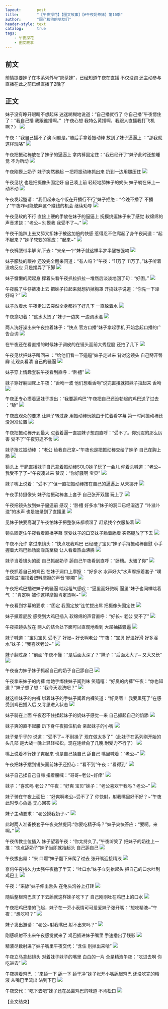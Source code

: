 ```yaml
---
layout:       post
title:        "【午夜探花】【图文故事】【#午夜奶茶妹】第10季"
author:       "国产和他的朋友们"
header-style: text
catalog:      true
tags:
    - 午夜探花
    - 图文故事
---
```


## 前文

前情提要妹子在本系列外号“奶茶妹”，已经知道午夜在直播 不仅没跑 还主动参与直播在此之前已经直播了2晚了

## 正文

妹子没有睁开眼睛不想起床 迷迷糊糊地说道：“自己播就行了 你自己播”午夜愣住了：“我自己播 我跟谁播啊。”（午夜心想 我特么黄播啊，我跟人直播我打飞机啊？）
![](https://tju.7pzzv.us/tupian/forum/202504/19/234606jh11sh7gvgs7gv4i.gif)

午夜：“我自己播不了诶 问题是。”随后手拿着振动棒 放到了妹子逼逼上 ：“那我就这样玩咯”
![](https://tju.7pzzv.us/tupian/forum/202504/19/234622smg0bny6646yp6nf.gif)

午夜把振动棒放在了妹子的逼逼上 拿内裤固定住：“我已经开了”妹子此时还想睡觉 不为所动
![](https://tju.7pzzv.us/tupian/forum/202504/19/234642h2m39880hxz0383j.gif)

午夜刚摸上奶子 妹子突然暴起 一把将振动棒抓出来 扔到一边用腿压住
![](https://tju.7pzzv.us/tupian/forum/202504/19/234714rm967m2ap6m4s67p.gif)

午夜见状 也是把摄像头固定好 自己凑上前 轻轻地舔妹子的奶头 妹子躺在床上一动不动
![](https://tju.7pzzv.us/tupian/forum/202504/19/234730sndizrnhikvxehek.gif)

午夜发起邀请：“我们起来吃个饭在开播行不行”妹子拒绝：“今晚不播了 不播了”午夜咋可能放弃这个赚钱的机会 继续劝导
![](https://tju.7pzzv.us/tupian/forum/202504/19/234749bmxjygzts81m4k88.gif)

午夜见软的不行 直接上硬的手放在妹子的逼逼上 抚摸挑逗妹子来了感觉 软绵绵的声音求饶：“老公~ 别摸我 我受不了~。”
![](https://tju.7pzzv.us/tupian/forum/202504/19/234806bpzs5sl2ucsa0ulm.gif)

午夜干脆趴上去又舔又扣妹子被这加倍的快感 惹得忍不住爬起了身午夜问道：“起不起来？”妹子软软的答应：“起来~”
![](https://tju.7pzzv.us/tupian/forum/202504/19/234834sgvdjv8lsdfllpk8.gif)

午夜裤腰带半解 趴下去：“来亲一个”妹子就这样半梦半醒被强吻
![](https://tju.7pzzv.us/tupian/forum/202504/19/234857mooyygckpjhtyt6f.gif)

妹子朦胧的眼神 还没完全醒来问道：“有人吗？”午夜：“11万了 11万了。”妹子听着没啥反应 只是摆弄了下脚
![](https://tju.7pzzv.us/tupian/forum/202504/19/234927alidvguenohshnwn.gif)

 妹子慵懒的爬起身 撑着头看午夜扒拉扒拉一堆然后淡淡地回了句：“好困。”
![](https://tju.7pzzv.us/tupian/forum/202504/19/234943oai6jcnsz9cisxzo.gif)

午夜脱了牛仔裤凑上去 把妹子拉起来就想扒掉胸罩 开搞妹子说道：“你先一下澡好吗？”
![](https://tju.7pzzv.us/tupian/forum/202504/19/235008eedzd2cedtzule82.gif)

妹子放着水 午夜走过去突然全身都抖了好几下 一直躲着水
![](https://tju.7pzzv.us/tupian/forum/202504/19/235026thkwzxskhkmztkk3.gif)

午夜念叨着：“这水太烫了”妹子一边笑 一边调水温
![](https://tju.7pzzv.us/tupian/forum/202504/19/235045ih0b4hha4hzaj4ab.gif)

两人洗好澡出来午夜拉着妹子：“快点 官方口播”妹子拿起手机 开始念起口播的广告台词
![](https://tju.7pzzv.us/tupian/forum/202504/19/235052vi47ez3e7m3jji8b.gif)

在午夜还在看直播的时候妹子调皮的在镜头面前大秀屁股 还拍了几下
![](https://tju.7pzzv.us/tupian/forum/202504/19/235059x0l23oktm9tx3mhn.gif)

午夜见状把妹子叫回来 ：“给他们看一下逼逼”妹子走过来 背对这镜头 自己掰开臀瓣 让观众看清 自己的骚逼
![](https://tju.7pzzv.us/tupian/forum/202504/19/235104yv221tra2vltvjaj.gif)

妹子穿上情趣套装午夜看到直呼：“卧槽”
![](https://tju.7pzzv.us/tupian/forum/202504/19/235111c3mxxlduz5xllw35.gif)

妹子穿好躺回床上午夜：“舌吻一波 他们想看舌吻”说完直接就把妹子拉起来 舌吻
![](https://tju.7pzzv.us/tupian/forum/202504/19/235120ryz1adwladw75vll.gif)

午夜正专心摸着逼妹子提出：“我要舔鸡巴”午夜把自己还没勃起的鸡巴送了过去 ：“舔”
![](https://tju.7pzzv.us/tupian/forum/202504/19/235126isdrhe5sr5vvgo8f.gif)

午夜应观众的要求 让妹子转过身 用振动棒玩她由于忙着看字幕 第一时间振动棒还没对准位置
![](https://tju.7pzzv.us/tupian/forum/202504/19/235136tay7wzxl111wkjym.gif)

午夜把振动棒开到最大 怼着着逼一直震妹子想跑直呼：“受不了。你别震的那么厉害 受不了”午夜穷追不舍
![](https://tju.7pzzv.us/tupian/forum/202504/19/235141rqgcocpfpxyxerrc.gif)

妹子抢过振动棒 ：“老公 给我自己拿~”午夜也是把振动棒交给了妹子 自己在胸上舔
![](https://tju.7pzzv.us/tupian/forum/202504/19/235151iw2f1anb21eezube.gif)

镜头上 干脆直播妹子自己拿着振动棒SOLO妹子玩了一会儿 仰着头喊道：“老公~ 我受不了了~”午夜凑过来 赞叹：“你好骚啊 宝贝”
![](https://tju.7pzzv.us/tupian/forum/202504/19/235156e1jeqdojjxdbqwop.gif)

妹子嘴上说着：“受不了”但一直把振动棒按在自己的逼逼上 从未挪开
![](https://tju.7pzzv.us/tupian/forum/202504/19/235202amrrbgx5gbeqpm8x.gif)

午夜手持摄像头 妹子给振动棒套上套子 自己张开双腿 玩上了
![](https://tju.7pzzv.us/tupian/forum/202504/19/235213a0tfj5bubrr69h7f.gif)

午夜把镜头放到妹子逼逼前 感叹：“卧槽 好多水”妹子的洞口已经湿透了 “卟滋卟滋”的水声 也是被录到了直播里
![](https://tju.7pzzv.us/tupian/forum/202504/19/235222asoqss3iaej2jjmh.gif)

见妹子快要高潮了午夜怕妹子把整张床都喷湿了 赶紧找个衣服垫着
![](https://tju.7pzzv.us/tupian/forum/202504/19/235228s347f4zkv7m4m0oz.gif)

镜头固定住午夜看着直播字幕 享受妹子的口交妹子舔着舔着 突然腿放了下去 
![](https://tju.7pzzv.us/tupian/forum/202504/19/235237soqiu2750xzktwzk.gif)

午夜不允许 拿过来镜头：“快点吃我鸡巴 已经硬了宝贝”妹子手持振动棒自慰 小手握着大鸡巴舔场面淫荡至极 让人看着热血沸腾
![](https://tju.7pzzv.us/tupian/forum/202504/19/235245k0d0z0p1cek9z5o0.gif)

妹子当着镜头的面 自己抓起奶子 舔自己午夜看到直呼：“卧槽。太骚了你”
![](https://tju.7pzzv.us/tupian/forum/202504/19/235254z01ve217izq5yi9f.gif)

午夜抓着自己的鸡巴 在妹子洞口上摩擦 ：“好多水 水声好大”水声摩擦着套子 “噗滋噗滋”混搭着塑料摩擦的声音“唰唰”
![](https://tju.7pzzv.us/tupian/forum/202504/19/235303osggf97gsrkg9yds.gif)

午夜把鸡巴插进妹子的骚逼 喘起粗气感叹：“逼里面好烫啊 逼里”妹子也同样喘着气 ：“肯定啊 被你这样摩擦肯定烫啊~”
![](https://tju.7pzzv.us/tupian/forum/202504/19/235310j913717k1tvk9ose.gif)

午夜看到字幕的要求：“固定 我固定放”连忙拔出屌 把摄像头固定住
![](https://tju.7pzzv.us/tupian/forum/202504/19/235317r3mdu3umze1lq66a.gif)

妹子撅着屁股 感受到大鸡巴插入 软绵绵的声音直呼：“好长~ 老公 受不了”
![](https://tju.7pzzv.us/tupian/forum/202504/19/235322dhwwodihsuorree5.gif)

午夜把镜头放在 两人的结合处下面可以直观地看到 大屌抽插骚逼
![](https://tju.7pzzv.us/tupian/forum/202504/19/235330kah7vusfyaacfzga.gif)

妹子喊道：“宝贝宝贝 受不了 好胀~ 好长啊老公 ”午夜：“宝贝 好湿好滑 好多淫水”妹子：“我喜欢老公~”
![](https://tju.7pzzv.us/tupian/forum/202504/19/235338a9z2gerecr77orwb.gif)

妹子翻过身：“前面”午夜不懂：“是后面太深了？”妹子：“后面太大了~ 又大又长” 
![](https://tju.7pzzv.us/tupian/forum/202504/19/235350nso5donqxtls8l8u.gif)

午夜奋力妹子妹子抓起自己的奶子自己舔自己
![](https://tju.7pzzv.us/tupian/forum/202504/19/235359fx4dutvakad7d6fw.gif)

午夜拿来妹子的内裤 给她手绑住妹子闻到味 笑嘻嘻：“好臭的内裤”午夜：“你也知道？”妹子想了想：“我今天没洗吧？”
![](https://tju.7pzzv.us/tupian/forum/202504/19/235407lb5gi318357bt1g7.gif)

就这样妹子的内裤 绑着妹子的手妹子闻着内裤笑道：“好臭啊！ 我要熏死了”在感受到鸡巴插入后 又寻思进入状态
![](https://tju.7pzzv.us/tupian/forum/202504/19/235418ulysplppbuue2alz.gif)

妹子骑在上面 午夜忍不住揉起妹子的奶妹子感觉一来 自己抓起自己的奶舔
![](https://tju.7pzzv.us/tupian/forum/202504/19/235428m949rlk3orme19wl.gif)

妹子爽的直不起腰 趴下身午夜抓住机会 亲起妹子的小嘴
![](https://tju.7pzzv.us/tupian/forum/202504/19/235436t7uotwd7by4d0de0.gif)

妹子晕乎乎的 说道：“受不了~ 不耐操了 现在做太多了”（此妹子在系列刚开始的头几部 是大战一晚上轻轻松松，现在连续肏了几晚 耐受力不行了）
![](https://tju.7pzzv.us/tupian/forum/202504/19/235445g442pzzpbzffbfv1.gif)

嘴上说着不行妹子爽起来 也是自己揉自己 舔自己 嘴里喊着：“老公~”
![](https://tju.7pzzv.us/tupian/forum/202504/19/235451rqffpsbeea5bffss.gif)

午夜把妹子摆到镜头面前妹子还担心：“看不到”午夜：“看得到”
![](https://tju.7pzzv.us/tupian/forum/202504/19/235459cmky1uapyrecq7ve.gif)

妹子自己揉自己自嗨 扭着腰喊：“哥哥~老公~好痒”
![](https://tju.7pzzv.us/tupian/forum/202504/19/235507i4llq4obddqoodlo.gif)

妹子：“喜欢吗 老公？”午夜：“好爽 宝贝”妹子：“老公喜欢干我吗？老公~”
![](https://tju.7pzzv.us/tupian/forum/202504/19/235519jgdgb31bg1hsf136.gif)

妹子骑在午夜上面扭：“好爽啊老公~受不了了 你快射，射我嘴里好不好？~”午夜此时专心肏逼 无心回答
![](https://tju.7pzzv.us/tupian/forum/202504/19/235531j8yevn6dojtttpx1.gif)

妹子主动要求：“老公摸我奶子~” 
![](https://tju.7pzzv.us/tupian/forum/202504/19/235538rnn7686kknnhjw86.gif)

此时两人准备换套子午夜突然提问:“你要吃精子吗？”妹子爽快答应：“要啊。来啊。”
![](https://tju.7pzzv.us/tupian/forum/202504/19/235544h56rve5xqxbbq4kb.gif)

午夜传教士位插入 妹子望着午夜：“你太持久了。”午夜听笑了 把妹子的奶往上一推：“快点舔奶子”妹子当即就抬起头 自己舔自己
![](https://tju.7pzzv.us/tupian/forum/202504/19/235552g6mz2m292niayymm.gif)

午夜拔出屌：“来 口爆”妹子翻下床爬了过去 张开嘴迎接精液
![](https://tju.7pzzv.us/tupian/forum/202504/19/235558ugjlzh2g6s6hg23k.gif)

奈何午夜持久力太强午夜撸了半天：“吐口水”妹子立刻抬起头 把自己的口水吐到鸡巴上
![](https://tju.7pzzv.us/tupian/forum/202504/19/235605woxa2zddxp00xd7l.gif)

午夜：“来舔”妹子伸出舌头 在龟头沟谷上打转
![](https://tju.7pzzv.us/tupian/forum/202504/19/235620sdze1ql3tuflsymu.gif)

随后整根鸡巴含了下去舔就这样妹子吃下了 自己刚刚吐在鸡巴上的口水
![](https://tju.7pzzv.us/tupian/forum/202504/19/235627gtjmgttf55tshpn3.gif)

午夜把鸡巴撸的飞起，妹子在一旁小表情可可爱爱妹子张开嘴：“想吃精液~”午夜：“想吃吗？”
![](https://tju.7pzzv.us/tupian/forum/202504/19/235634t6bg6k6mogn177zw.gif)

妹子发出邀请：“老公~射我嘴巴 射不出来吗？”
![](https://tju.7pzzv.us/tupian/forum/202504/19/235640prh5rraw6rhqrkuu.gif)

刚感叹射不出来午夜感觉就来了 鸡巴插进妹子嘴里 手速撸出了残影
![](https://tju.7pzzv.us/tupian/forum/202504/19/235649vjiga2g7zdj7z9hm.gif)

精液尽数射进了妹子嘴里午夜交代：“含住 别掉出来哈”
![](https://tju.7pzzv.us/tupian/forum/202504/19/235658fgtpteq83vb87zu2.gif)

午夜立马拿起镜头 对着妹子妹子的嘴里 白白的一片 全是精液午夜：“吃进去啊 你吃进去”
![](https://tju.7pzzv.us/tupian/forum/202504/19/235703ko0t70kjj6cc7j77.gif)

午夜握着鸡巴 ：“来舔一下 舔一下 舔干净”妹子张开小嘴舔起鸡巴 还没吃完的精液 从嘴巴里流出 沾到下巴
![](https://tju.7pzzv.us/tupian/forum/202504/19/235710dkkm59vrlv0llu55.gif)

午夜交代：“吃下去吧”妹子还在品尝鸡巴的味道 不肯松口
![](https://tju.7pzzv.us/tupian/forum/202504/19/235719plgqlllkygzgyg4l.gif)

【全文结束】